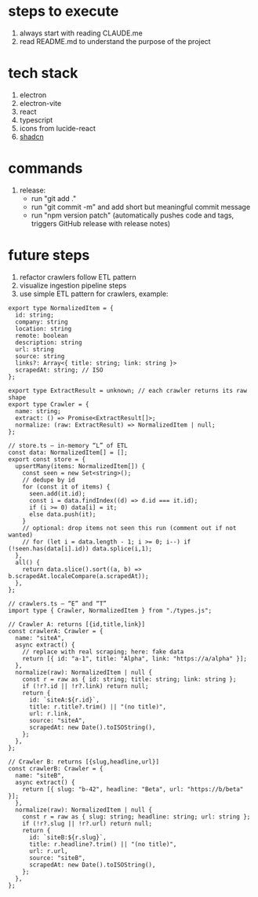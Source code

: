 # steps to execute

1. always start with reading CLAUDE.me
2. read README.md to understand the purpose of the project

# tech stack

1. electron
2. electron-vite
3. react
4. typescript
5. icons from lucide-react
6. [shadcn](https://ui.shadcn.com/)

# commands

1. release:
   - run "git add ."
   - run "git commit -m" and add short but meaningful commit message
   - run "npm version patch" (automatically pushes code and tags, triggers GitHub release with release notes)

# future steps

1. refactor crawlers follow ETL pattern
2. visualize ingestion pipeline steps
3. use simple ETL pattern for crawlers, example:

```
export type NormalizedItem = {
  id: string;
  company: string
  location: string
  remote: boolean
  description: string
  url: string
  source: string
  links?: Array<{ title: string; link: string }>
  scrapedAt: string; // ISO
};

export type ExtractResult = unknown; // each crawler returns its raw shape
export type Crawler = {
  name: string;
  extract: () => Promise<ExtractResult[]>;
  normalize: (raw: ExtractResult) => NormalizedItem | null;
};

// store.ts — in-memory “L” of ETL
const data: NormalizedItem[] = [];
export const store = {
  upsertMany(items: NormalizedItem[]) {
    const seen = new Set<string>();
    // dedupe by id
    for (const it of items) {
      seen.add(it.id);
      const i = data.findIndex((d) => d.id === it.id);
      if (i >= 0) data[i] = it;
      else data.push(it);
    }
    // optional: drop items not seen this run (comment out if not wanted)
    // for (let i = data.length - 1; i >= 0; i--) if (!seen.has(data[i].id)) data.splice(i,1);
  },
  all() {
    return data.slice().sort((a, b) => b.scrapedAt.localeCompare(a.scrapedAt));
  },
};
```

```
// crawlers.ts — “E” and “T”
import type { Crawler, NormalizedItem } from "./types.js";

// Crawler A: returns [{id,title,link}]
const crawlerA: Crawler = {
  name: "siteA",
  async extract() {
    // replace with real scraping; here: fake data
    return [{ id: "a-1", title: "Alpha", link: "https://a/alpha" }];
  },
  normalize(raw): NormalizedItem | null {
    const r = raw as { id: string; title: string; link: string };
    if (!r?.id || !r?.link) return null;
    return {
      id: `siteA:${r.id}`,
      title: r.title?.trim() || "(no title)",
      url: r.link,
      source: "siteA",
      scrapedAt: new Date().toISOString(),
    };
  },
};

// Crawler B: returns [{slug,headline,url}]
const crawlerB: Crawler = {
  name: "siteB",
  async extract() {
    return [{ slug: "b-42", headline: "Beta", url: "https://b/beta" }];
  },
  normalize(raw): NormalizedItem | null {
    const r = raw as { slug: string; headline: string; url: string };
    if (!r?.slug || !r?.url) return null;
    return {
      id: `siteB:${r.slug}`,
      title: r.headline?.trim() || "(no title)",
      url: r.url,
      source: "siteB",
      scrapedAt: new Date().toISOString(),
    };
  },
};


```